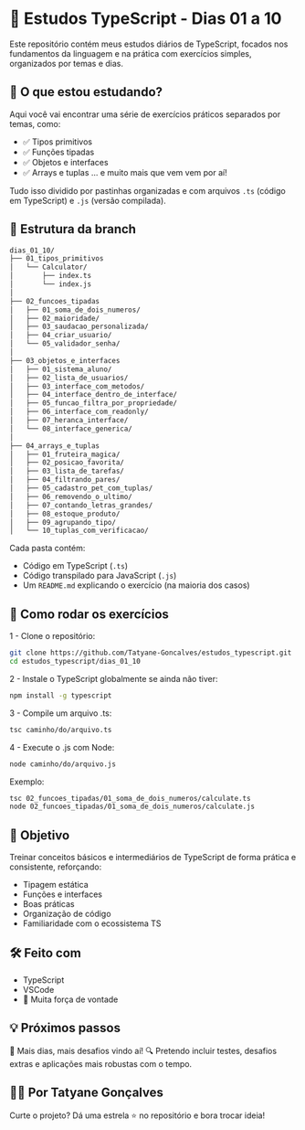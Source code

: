 # 📘 Estudos TypeScript - Dias 01 a 10
Este repositório contém meus estudos diários de TypeScript, focados nos fundamentos da linguagem e na prática com exercícios simples, organizados por temas e dias.

## 🧠 O que estou estudando?
Aqui você vai encontrar uma série de exercícios práticos separados por temas, como:

- ✅ Tipos primitivos
- ✅ Funções tipadas
- ✅ Objetos e interfaces
- ✅ Arrays e tuplas
  ... e muito mais que vem vem por aí!

Tudo isso dividido por pastinhas organizadas e com arquivos `.ts` (código em TypeScript) e `.js` (versão compilada).

## 📂 Estrutura da branch
```bash
dias_01_10/
├── 01_tipos_primitivos
│   └── Calculator/
│       ├── index.ts
│       └── index.js
│
├── 02_funcoes_tipadas 
│   ├── 01_soma_de_dois_numeros/
│   ├── 02_maioridade/
│   ├── 03_saudacao_personalizada/
│   ├── 04_criar_usuario/
│   └── 05_validador_senha/
│
├── 03_objetos_e_interfaces 
│   ├── 01_sistema_aluno/
│   ├── 02_lista_de_usuarios/
│   ├── 03_interface_com_metodos/
│   ├── 04_interface_dentro_de_interface/
│   ├── 05_funcao_filtra_por_propriedade/
│   ├── 06_interface_com_readonly/
│   ├── 07_heranca_interface/
│   └── 08_interface_generica/
│
├── 04_arrays_e_tuplas
│   ├── 01_fruteira_magica/
│   ├── 02_posicao_favorita/
│   ├── 03_lista_de_tarefas/
│   ├── 04_filtrando_pares/
│   ├── 05_cadastro_pet_com_tuplas/
│   ├── 06_removendo_o_ultimo/
│   ├── 07_contando_letras_grandes/
│   ├── 08_estoque_produto/
│   ├── 09_agrupando_tipo/
│   └── 10_tuplas_com_verificacao/

```

Cada pasta contém:

- Código em TypeScript (`.ts`)
- Código transpilado para JavaScript (`.js`)
- Um `README.md` explicando o exercício (na maioria dos casos)

## 🚀 Como rodar os exercícios
1 - Clone o repositório:

```bash
git clone https://github.com/Tatyane-Goncalves/estudos_typescript.git
cd estudos_typescript/dias_01_10
```

2 - Instale o TypeScript globalmente se ainda não tiver:

```bash
npm install -g typescript
```

3 - Compile um arquivo .ts:
```bash
tsc caminho/do/arquivo.ts

```
4 - Execute o .js com Node:
```bash
node caminho/do/arquivo.js
```

Exemplo:
```bash
tsc 02_funcoes_tipadas/01_soma_de_dois_numeros/calculate.ts
node 02_funcoes_tipadas/01_soma_de_dois_numeros/calculate.js
```


## 🎯 Objetivo
Treinar conceitos básicos e intermediários de TypeScript de forma prática e consistente, reforçando:

- Tipagem estática
- Funções e interfaces
- Boas práticas
- Organização de código
- Familiaridade com o ecossistema TS

## 🛠️ Feito com

- TypeScript
- VSCode
- 💪 Muita força de vontade

## 💡 Próximos passos

📅 Mais dias, mais desafios vindo aí!
🔍 Pretendo incluir testes, desafios extras e aplicações mais robustas com o tempo.

## 👩‍💻 Por Tatyane Gonçalves
Curte o projeto? Dá uma estrela ⭐️ no repositório e bora trocar ideia!